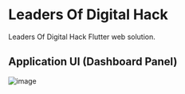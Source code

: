 # Leaders Of Digital Hack

Leaders Of Digital Hack Flutter web solution.


## Application UI (Dashboard Panel)
![image](https://user-images.githubusercontent.com/49813134/134824254-da91b0af-cf12-48ae-944e-7468020c83da.png)
